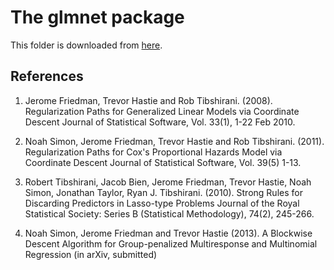 # The glmnet package

This folder is downloaded from [here](http://hastie.su.domains/glmnet_matlab/).

## References

1. Jerome Friedman, Trevor Hastie and Rob Tibshirani. (2008).
Regularization Paths for Generalized Linear Models via Coordinate Descent
Journal of Statistical Software, Vol. 33(1), 1-22 Feb 2010.

2. Noah Simon, Jerome Friedman, Trevor Hastie and Rob Tibshirani. (2011).
Regularization Paths for Cox's Proportional Hazards Model via Coordinate Descent
Journal of Statistical Software, Vol. 39(5) 1-13.

3. Robert Tibshirani, Jacob Bien, Jerome Friedman, Trevor Hastie, Noah Simon, Jonathan Taylor, Ryan J. Tibshirani. (2010).
Strong Rules for Discarding Predictors in Lasso-type Problems
Journal of the Royal Statistical Society: Series B (Statistical Methodology), 74(2), 245-266.

4. Noah Simon, Jerome Friedman and Trevor Hastie (2013).
A Blockwise Descent Algorithm for Group-penalized Multiresponse and Multinomial Regression
(in arXiv, submitted)
